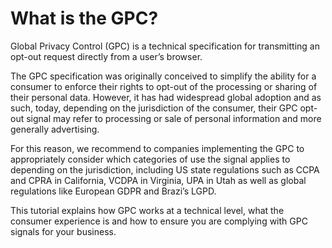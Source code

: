 # What is the GPC?

Global Privacy Control (GPC) is a technical specification for transmitting an opt-out request directly from a user’s browser. 

The GPC specification was originally conceived to simplify the ability for a consumer to enforce their rights to opt-out of the processing or sharing of their personal data. However, it has had widespread global adoption and as such, today, depending on the jurisdiction of the consumer, their GPC opt-out signal may refer to processing or sale of personal information and more generally advertising. 

For this reason, we recommend to companies implementing the GPC to appropriately consider which categories of use the signal applies to depending on the jurisdiction, including US state regulations such as CCPA and CPRA in California, VCDPA in Virginia, UPA in Utah as well as global regulations like European GDPR and Brazi’s LGPD.

This tutorial explains how GPC works at a technical level, what the consumer experience is and how to ensure you are complying with GPC signals for your business.
